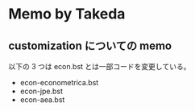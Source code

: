 <!--
Filename:       MEMO.md
Author:         Shiro Takeda
e-mail          <shiro.takeda@gmail.com>
First-written:  <2017-07-30>
-->

# Memo by Takeda

## customization についての memo

以下の 3 つは econ.bst とは一部コードを変更している。

+ econ-econometrica.bst
+ econ-jpe.bst
+ econ-aea.bst





<!--
--------------------
Local Variables:
mode: markdown
fill-column: 80
coding: utf-8-dos
End:
-->
